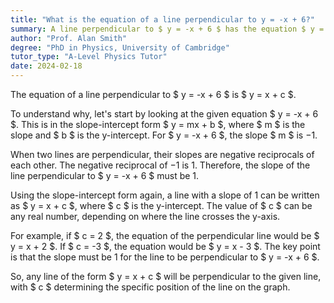 ```yaml
---
title: "What is the equation of a line perpendicular to y = -x + 6?"
summary: A line perpendicular to $ y = -x + 6 $ has the equation $ y = x + c $, indicating a slope of 1.
author: "Prof. Alan Smith"
degree: "PhD in Physics, University of Cambridge"
tutor_type: "A-Level Physics Tutor"
date: 2024-02-18
---
```


The equation of a line perpendicular to $ y = -x + 6 $ is $ y = x + c $.

To understand why, let's start by looking at the given equation $ y = -x + 6 $. This is in the slope-intercept form $ y = mx + b $, where $ m $ is the slope and $ b $ is the y-intercept. For $ y = -x + 6 $, the slope $ m $ is $-1$.

When two lines are perpendicular, their slopes are negative reciprocals of each other. The negative reciprocal of $-1$ is $1$. Therefore, the slope of the line perpendicular to $ y = -x + 6 $ must be $1$.

Using the slope-intercept form again, a line with a slope of $1$ can be written as $ y = x + c $, where $ c $ is the y-intercept. The value of $ c $ can be any real number, depending on where the line crosses the y-axis.

For example, if $ c = 2 $, the equation of the perpendicular line would be $ y = x + 2 $. If $ c = -3 $, the equation would be $ y = x - 3 $. The key point is that the slope must be $1$ for the line to be perpendicular to $ y = -x + 6 $.

So, any line of the form $ y = x + c $ will be perpendicular to the given line, with $ c $ determining the specific position of the line on the graph.
    